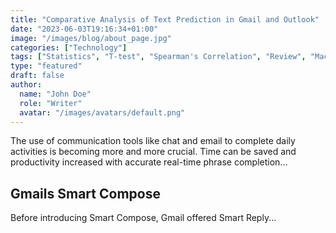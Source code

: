 ```yaml
---
title: "Comparative Analysis of Text Prediction in Gmail and Outlook"
date: "2023-06-03T19:16:34+01:00"
image: "/images/blog/about_page.jpg"
categories: ["Technology"]
tags: ["Statistics", "T-test", "Spearman's Correlation", "Review", "Machine Learning"]
type: "featured"
draft: false
author:
  name: "John Doe"
  role: "Writer"
  avatar: "/images/avatars/default.png"
---
```


The use of communication tools like chat and email to complete daily activities is becoming more and more crucial. Time can be saved and productivity increased with accurate real-time phrase completion...

## Gmails Smart Compose

Before introducing Smart Compose, Gmail offered Smart Reply... 